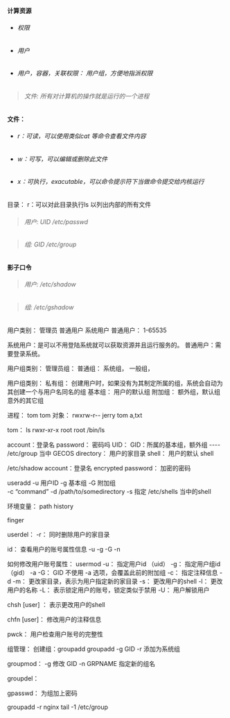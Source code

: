 #### 计算资源

* ###### 权限
* ###### 用户
* ###### 用户，容器，关联权限： 用户组，方便地指派权限

> ###### 文件: 所有对计算机的操作就是运行的一个进程

#### 文件：
* ###### r：可读，可以使用类似cat 等命令查看文件内容
* ###### w：可写，可以编辑或删除此文件
* ###### x：可执行，exacutable，可以命令提示符下当做命令提交给内核运行

目录：
r：可以对此目录执行ls 以列出内部的所有文件

> ###### 用户: UID  /etc/passwd

> ###### 组:   GID  /etc/group

#### 影子口令

> ###### 用户: /etc/shadow

> ###### 组:   /etc/gshadow

用户类别：
管理员
普通用户
系统用户
普通用户：   1-65535


系统用户：是可以不用登陆系统就可以获取资源并且运行服务的。
普通用户：需要登录系统。

用户组类别：
管理员组：
普通组：
系统组，
一般组，

用户组类别：
私有组：    创建用户时，如果没有为其制定所属的组，系统会自动为其创建一个与用户名同名的组
基本组：    用户的默认组
附加组：    额外组，默认组意外的其它组

进程： tom tom
对象： rwxrw-r--    jerry tom   a,txt

tom：    ls
rwxr-xr-x   root    root    /bin/ls

account：登录名
password： 密码吗
UID：
GID：所属的基本组，额外组  ----   /etc/group 当中
GECOS
directory：  用户的家目录
shell：      用户的默认 shell

/etc/shadow
account：登录名
encrypted password： 加密的密码

useradd 
-u      用户ID
-g      基本组
-G      附加组    
-c      “command”
-d      /path/to/somedirectory
-s       指定 /etc/shells 当中的shell

环境变量：
path
history

finger

userdel：
-r： 同时删除用户的家目录

id： 查看用户的账号属性信息
-u
-g
-G
-n


如何修改用户账号属性：
usermod
-u：     指定用户id （uid）
-g：     指定用户组id   （gid）
-a  -G：     GID   不使用 -a 选项，会覆盖此前的附加组
-c：     指定注释信息
-d -m：     更改家目录，表示为用户指定新的家目录
-s：     更改用户的shell
-l：      更改用户的名称
-L：     表示锁定用户的账号，锁定类似于禁用
-U：    用户解锁用户


chsh [user] ：     表示更改用户的shell

chfn [user]：      修改用户的注释信息

pwck：               用户检查用户账号的完整性


组管理：
创建组：groupadd
groupadd
-g  GID
-r  添加为系统组

groupmod：
-g  修改 GID
-n  GRPNAME  指定新的组名    

groupdel：   


gpasswd：        为组加上密码    


groupadd -r nginx
tail -1 /etc/group

